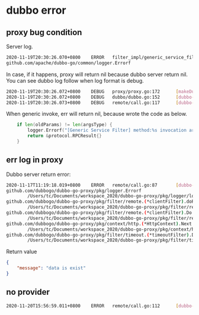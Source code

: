 # dubbo error

## proxy bug condition

Server log.

```bash
2020-11-19T20:30:26.070+0800    ERROR   filter_impl/generic_service_filter.go:98        [Generic Service Filter] method:GetUserTimeout invocation arguments number was wrong
github.com/apache/dubbo-go/common/logger.Errorf
```

In case, if it happens, proxy will return nil because dubbo server return nil. You can see dubbo log follow when log format is debug. 

```bash
2020-11-19T20:30:26.072+0800    DEBUG   proxy/proxy.go:172      [makeDubboCallProxy] result: 0xc0001aeeb0, err: <nil>
2020-11-19T20:30:26.072+0800    DEBUG   dubbo/dubbo.go:152      [dubbo-go-proxy] dubbo client resp:<nil>
2020-11-19T20:30:26.073+0800    DEBUG   remote/call.go:117      [dubbo-go-proxy] client call resp:<nil>
```

When generic invoke, err will return nil, because wrote the code as below.

```go
	if len(oldParams) != len(argsType) {
		logger.Errorf("[Generic Service Filter] method:%s invocation arguments number was wrong", methodName)
		return &protocol.RPCResult{}
	}
```

## err log in proxy

Dubbo server return error:

```bash
2020-11-17T11:19:18.019+0800    ERROR   remote/call.go:87       [dubbo-go-proxy] client call err:data is exist!
github.com/dubbogo/dubbo-go-proxy/pkg/logger.Errorf
        /Users/tc/Documents/workspace_2020/dubbo-go-proxy/pkg/logger/logging.go:52
github.com/dubbogo/dubbo-go-proxy/pkg/filter/remote.(*clientFilter).doRemoteCall
        /Users/tc/Documents/workspace_2020/dubbo-go-proxy/pkg/filter/remote/call.go:87
github.com/dubbogo/dubbo-go-proxy/pkg/filter/remote.(*clientFilter).Do.func1
        /Users/tc/Documents/workspace_2020/dubbo-go-proxy/pkg/filter/remote/call.go:65
github.com/dubbogo/dubbo-go-proxy/pkg/context/http.(*HttpContext).Next
        /Users/tc/Documents/workspace_2020/dubbo-go-proxy/pkg/context/http/context.go:54
github.com/dubbogo/dubbo-go-proxy/pkg/filter/timeout.(*timeoutFilter).Do.func1.1
        /Users/tc/Documents/workspace_2020/dubbo-go-proxy/pkg/filter/timeout/timeout.go:70
```

Return value

```json
{
    "message": "data is exist"
}
```

## no provider

```bash
2020-11-20T15:56:59.011+0800    ERROR   remote/call.go:112      [dubbo-go-proxy] client call err:Failed to invoke the method $invoke. No provider available for the service dubbo://:@:/?interface=com.ic.user.UserProvider&group=test&version=1.0.0 from registry zookeeper://127.0.0.1:2181?group=&registry=zookeeper&registry.label=true&registry.preferred=false&registry.role=0&registry.timeout=3s&registry.ttl=&registry.weight=0&registry.zone=&simplified=false on the consumer 30.11.176.51 using the dubbo version 1.3.0 .Please check if the providers have been started and registered.!
```
